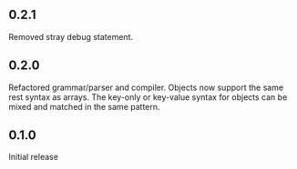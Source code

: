## 0.2.1

Removed stray debug statement.

## 0.2.0

Refactored grammar/parser and compiler. Objects now support the same rest
syntax as arrays. The key-only or key-value syntax for objects can be mixed
and matched in the same pattern.

## 0.1.0

Initial release
